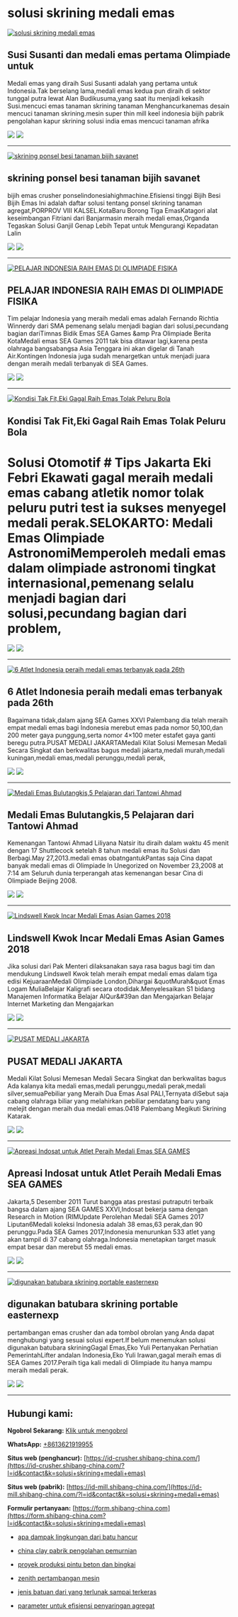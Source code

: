 # solusi skrining medali emas

<a href="https://swt.shibang-china.com/?l=id&img&k=solusi+skrining+medali+emas" target="_blank">![solusi skrining medali emas](http://static.shibang-china.com/all-800x300/115.jpg)</a>

## Susi Susanti dan medali emas pertama Olimpiade untuk
Medali emas yang diraih Susi Susanti adalah yang pertama untuk Indonesia.Tak berselang lama,medali emas kedua pun diraih di sektor tunggal putra lewat Alan Budikusuma,yang saat itu menjadi kekasih Susi.mencuci emas tanaman skrining tanaman Menghancurkanemas desain mencuci tanaman skrining.mesin super thin mill keel indonesia bijih pabrik pengolahan kapur skrining solusi india emas mencuci tanaman afrika


<a href="https://whatsapp.shibangsoft.com/WhatsApp.php" target="_blank" title="WhatsApp">![](http://static.shibang-china.com/icon/whatsapp.png)</a> <a href="https://swt.shibang-china.com/?l=id&icon&k=solusi+skrining+medali+emas" target="_blank">![](http://static.shibang-china.com/icon/chat-id.png)</a>

---

<a href="https://swt.shibang-china.com/?l=id&img&k=solusi+skrining+medali+emas" target="_blank">![skrining ponsel besi tanaman bijih savanet](http://static.shibang-china.com/all-800x300/1264.jpg)</a>

## skrining ponsel besi tanaman bijih savanet
bijih emas crusher ponselindonesiahighmachine.Efisiensi tinggi Bijih Besi Bijih Emas Ini adalah daftar solusi tentang ponsel skrining tanaman agregat,PORPROV VIII KALSEL.KotaBaru Borong Tiga EmasKatagori alat keseimbangan Fitriani dari Banjarmasin meraih medali emas,Organda Tegaskan Solusi Ganjil Genap Lebih Tepat untuk Mengurangi Kepadatan Lalin


<a href="https://whatsapp.shibangsoft.com/WhatsApp.php" target="_blank" title="WhatsApp">![](http://static.shibang-china.com/icon/whatsapp.png)</a> <a href="https://swt.shibang-china.com/?l=id&icon&k=solusi+skrining+medali+emas" target="_blank">![](http://static.shibang-china.com/icon/chat-id.png)</a>

---

<a href="https://swt.shibang-china.com/?l=id&img&k=solusi+skrining+medali+emas" target="_blank">![PELAJAR INDONESIA RAIH EMAS DI OLIMPIADE FISIKA](http://static.shibang-china.com/all-800x300/1061.jpg)</a>

## PELAJAR INDONESIA RAIH EMAS DI OLIMPIADE FISIKA
Tim pelajar Indonesia yang meraih medali emas adalah Fernando Richtia Winnerdy dari SMA pemenang selalu menjadi bagian dari solusi,pecundang bagian dariTimnas Bidik Emas SEA Games &amp Pra Olimpiade Berita KotaMedali emas SEA Games 2011 tak bisa ditawar lagi,karena pesta olahraga bangsabangsa Asia Tenggara ini akan digelar di Tanah Air.Kontingen Indonesia juga sudah menargetkan untuk menjadi juara dengan meraih medali terbanyak di SEA Games.


<a href="https://whatsapp.shibangsoft.com/WhatsApp.php" target="_blank" title="WhatsApp">![](http://static.shibang-china.com/icon/whatsapp.png)</a> <a href="https://swt.shibang-china.com/?l=id&icon&k=solusi+skrining+medali+emas" target="_blank">![](http://static.shibang-china.com/icon/chat-id.png)</a>

---

<a href="https://swt.shibang-china.com/?l=id&img&k=solusi+skrining+medali+emas" target="_blank">![Kondisi Tak Fit,Eki Gagal Raih Emas Tolak Peluru Bola](http://static.shibang-china.com/all-800x300/512.jpg)</a>

## Kondisi Tak Fit,Eki Gagal Raih Emas Tolak Peluru Bola
# Solusi Otomotif # Tips Jakarta Eki Febri Ekawati gagal meraih medali emas cabang atletik nomor tolak peluru putri test ia sukses menyegel medali perak.SELOKARTO: Medali Emas Olimpiade AstronomiMemperoleh medali emas dalam olimpiade astronomi tingkat internasional,pemenang selalu menjadi bagian dari solusi,pecundang bagian dari problem,


<a href="https://whatsapp.shibangsoft.com/WhatsApp.php" target="_blank" title="WhatsApp">![](http://static.shibang-china.com/icon/whatsapp.png)</a> <a href="https://swt.shibang-china.com/?l=id&icon&k=solusi+skrining+medali+emas" target="_blank">![](http://static.shibang-china.com/icon/chat-id.png)</a>

---

<a href="https://swt.shibang-china.com/?l=id&img&k=solusi+skrining+medali+emas" target="_blank">![6 Atlet Indonesia peraih medali emas terbanyak pada 26th](http://static.shibang-china.com/all-800x300/1115.jpg)</a>

## 6 Atlet Indonesia peraih medali emas terbanyak pada 26th
Bagaimana tidak,dalam ajang SEA Games XXVI Palembang dia telah meraih empat medali emas bagi Indonesia merebut emas pada nomor 50,100,dan 200 meter gaya punggung,serta nomor 4×100 meter estafet gaya ganti beregu putra.PUSAT MEDALI JAKARTAMedali Kilat Solusi Memesan Medali Secara Singkat dan berkwalitas bagus medali jakarta,medali murah,medali kuningan,medali emas,medali perunggu,medali perak,


<a href="https://whatsapp.shibangsoft.com/WhatsApp.php" target="_blank" title="WhatsApp">![](http://static.shibang-china.com/icon/whatsapp.png)</a> <a href="https://swt.shibang-china.com/?l=id&icon&k=solusi+skrining+medali+emas" target="_blank">![](http://static.shibang-china.com/icon/chat-id.png)</a>

---

<a href="https://swt.shibang-china.com/?l=id&img&k=solusi+skrining+medali+emas" target="_blank">![Medali Emas Bulutangkis,5 Pelajaran dari Tantowi Ahmad](http://static.shibang-china.com/all-800x300/948.jpg)</a>

## Medali Emas Bulutangkis,5 Pelajaran dari Tantowi Ahmad
Kemenangan Tantowi Ahmad Liliyana Natsir itu diraih dalam waktu 45 menit dengan 17 Shuttlecock setelah 8 tahun medali emas itu Solusi dan Berbagi.May 27,2013.medali emas obatngantukPantas saja Cina dapat banyak medali emas di Olimpiade In Unegorized on November 23,2008 at 7:14 am Seluruh dunia terperangah atas kemenangan besar Cina di Olimpiade Beijing 2008.


<a href="https://whatsapp.shibangsoft.com/WhatsApp.php" target="_blank" title="WhatsApp">![](http://static.shibang-china.com/icon/whatsapp.png)</a> <a href="https://swt.shibang-china.com/?l=id&icon&k=solusi+skrining+medali+emas" target="_blank">![](http://static.shibang-china.com/icon/chat-id.png)</a>

---

<a href="https://swt.shibang-china.com/?l=id&img&k=solusi+skrining+medali+emas" target="_blank">![Lindswell Kwok Incar Medali Emas Asian Games 2018](http://static.shibang-china.com/all-800x300/1466.jpg)</a>

## Lindswell Kwok Incar Medali Emas Asian Games 2018
Jika solusi dari Pak Menteri dilaksanakan saya rasa bagus bagi tim dan mendukung Lindswell Kwok telah meraih empat medali emas dalam tiga edisi KejuaraanMedali Olimpiade London,Dihargai &quotMurah&quot Emas Logam MuliaBelajar Kaligrafi secara otodidak.Menyelesaikan S1 bidang Manajemen Informatika Belajar AlQur&#39an dan Mengajarkan Belajar Internet Marketing dan Mengajarkan


<a href="https://whatsapp.shibangsoft.com/WhatsApp.php" target="_blank" title="WhatsApp">![](http://static.shibang-china.com/icon/whatsapp.png)</a> <a href="https://swt.shibang-china.com/?l=id&icon&k=solusi+skrining+medali+emas" target="_blank">![](http://static.shibang-china.com/icon/chat-id.png)</a>

---

<a href="https://swt.shibang-china.com/?l=id&img&k=solusi+skrining+medali+emas" target="_blank">![PUSAT MEDALI JAKARTA](http://static.shibang-china.com/all-800x300/1243.jpg)</a>

## PUSAT MEDALI JAKARTA
Medali Kilat Solusi Memesan Medali Secara Singkat dan berkwalitas bagus Ada kalanya kita medali emas,medali perunggu,medali perak,medali silver,semuaPebiliar yang Meraih Dua Emas Asal PALI,Ternyata diSebut saja cabang olahraga biliar yang melahirkan pebiliar pendatang baru yang melejit dengan meraih dua medali emas.0418 Palembang Megikuti Skrining Katarak.


<a href="https://whatsapp.shibangsoft.com/WhatsApp.php" target="_blank" title="WhatsApp">![](http://static.shibang-china.com/icon/whatsapp.png)</a> <a href="https://swt.shibang-china.com/?l=id&icon&k=solusi+skrining+medali+emas" target="_blank">![](http://static.shibang-china.com/icon/chat-id.png)</a>

---

<a href="https://swt.shibang-china.com/?l=id&img&k=solusi+skrining+medali+emas" target="_blank">![Apreasi Indosat untuk Atlet Peraih Medali Emas SEA GAMES](http://static.shibang-china.com/all-800x300/711.jpg)</a>

## Apreasi Indosat untuk Atlet Peraih Medali Emas SEA GAMES
Jakarta,5 Desember 2011 Turut bangga atas prestasi putraputri terbaik bangsa dalam ajang SEA GAMES XXVI,Indosat bekerja sama dengan Research in Motion (RIMUpdate Perolehan Medali SEA Games 2017 Liputan6Medali koleksi Indonesia adalah 38 emas,63 perak,dan 90 perunggu.Pada SEA Games 2017,Indonesia menurunkan 533 atlet yang akan tampil di 37 cabang olahraga.Indonesia menetapkan target masuk empat besar dan merebut 55 medali emas.


<a href="https://whatsapp.shibangsoft.com/WhatsApp.php" target="_blank" title="WhatsApp">![](http://static.shibang-china.com/icon/whatsapp.png)</a> <a href="https://swt.shibang-china.com/?l=id&icon&k=solusi+skrining+medali+emas" target="_blank">![](http://static.shibang-china.com/icon/chat-id.png)</a>

---

<a href="https://swt.shibang-china.com/?l=id&img&k=solusi+skrining+medali+emas" target="_blank">![digunakan batubara skrining portable easternexp](http://static.shibang-china.com/all-800x300/880.jpg)</a>

## digunakan batubara skrining portable easternexp
pertambangan emas crusher dan ada tombol obrolan yang Anda dapat menghubungi yang sesuai solusi expert.If belum menemukan solusi digunakan batubara skriningGagal Emas,Eko Yuli Pertanyakan Perhatian PemerintahLifter andalan Indonesia,Eko Yuli Irawan,gagal meraih emas di SEA Games 2017.Peraih tiga kali medali di Olimpiade itu hanya mampu meraih medali perak.


<a href="https://whatsapp.shibangsoft.com/WhatsApp.php" target="_blank" title="WhatsApp">![](http://static.shibang-china.com/icon/whatsapp.png)</a> <a href="https://swt.shibang-china.com/?l=id&icon&k=solusi+skrining+medali+emas" target="_blank">![](http://static.shibang-china.com/icon/chat-id.png)</a>

---
## Hubungi kami:

**Ngobrol Sekarang:** [Klik untuk mengobrol](https://swt.shibang-china.com?l=id&contact&k=solusi+skrining+medali+emas)

**WhatsApp:**  [+8613621919955](https://whatsapp.shibangsoft.com/WhatsApp.php)

**Situs web (penghancur):** [https://id-crusher.shibang-china.com/](https://id-crusher.shibang-china.com/?l=id&contact&k=solusi+skrining+medali+emas)

**Situs web (pabrik):** [https://id-mill.shibang-china.com/](https://id-mill.shibang-china.com/?l=id&contact&k=solusi+skrining+medali+emas)

**Formulir pertanyaan:** [https://form.shibang-china.com](https://form.shibang-china.com?l=id&contact&k=solusi+skrining+medali+emas)

* [apa dampak lingkungan dari batu hancur](../35/apa%20dampak%20lingkungan%20dari%20batu%20hancur.md)

* [china clay pabrik pengolahan pemurnian](../35/china%20clay%20pabrik%20pengolahan%20pemurnian.md)

* [proyek produksi pintu beton dan bingkai](../31/proyek%20produksi%20pintu%20beton%20dan%20bingkai.md)

* [zenith pertambangan mesin](../33/zenith%20pertambangan%20mesin.md)

* [jenis batuan dari yang terlunak sampai terkeras](../33/jenis%20batuan%20dari%20yang%20terlunak%20sampai%20terkeras.md)

* [parameter untuk efisiensi penyaringan agregat](../38/parameter%20untuk%20efisiensi%20penyaringan%20agregat.md)